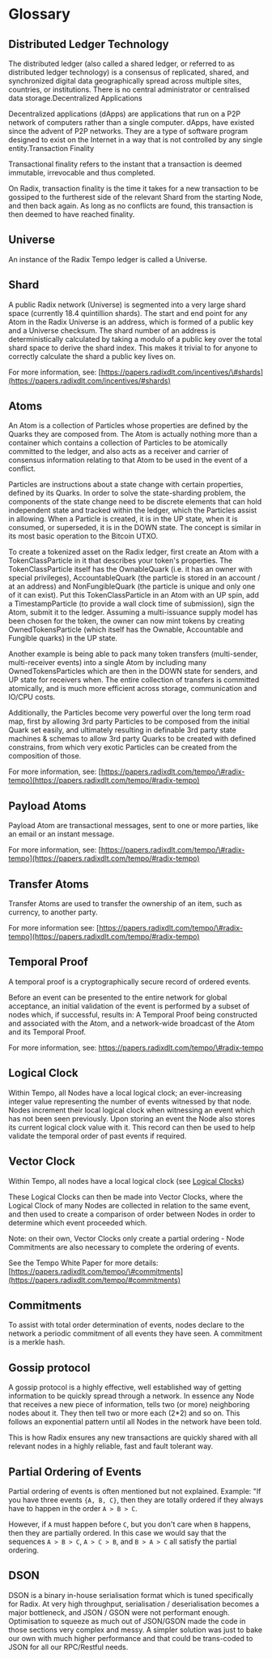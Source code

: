 # Glossary

## Distributed Ledger Technology

The distributed ledger \(also called a shared ledger, or referred to as distributed ledger technology\) is a consensus of replicated, shared, and synchronized digital data geographically spread across multiple sites, countries, or institutions. There is no central administrator or centralised data storage.Decentralized Applications

Decentralized applications \(dApps\) are applications that run on a P2P network of computers rather than a single computer. dApps, have existed since the advent of P2P networks. They are a type of software program designed to exist on the Internet in a way that is not controlled by any single entity.Transaction Finality

Transactional finality refers to the instant that a transaction is deemed immutable, irrevocable and thus completed.

On Radix, transaction finality is the time it takes for a new transaction to be gossiped to the furtherest side of the relevant Shard from the starting Node, and then back again. As long as no conflicts are found, this transaction is then deemed to have reached finality.

## Universe

An instance of the Radix Tempo ledger is called a Universe.

## Shard

A public Radix network \(Universe\) is segmented into a very large shard space \(currently 18.4 quintillion shards\). The start and end point for any Atom in the Radix Universe is an address, which is formed of a public key and a Universe checksum. The shard number of an address is deterministically calculated by taking a modulo of a public key over the total shard space to derive the shard index. This makes it trivial to for anyone to correctly calculate the shard a public key lives on.

For more information, see: [https://papers.radixdlt.com/incentives/\#shards](https://papers.radixdlt.com/incentives/#shards)

## Atoms

An Atom is a collection of Particles whose properties are defined by the Quarks they are composed from. The Atom is actually nothing more than a container which contains a collection of Particles to be atomically committed to the ledger, and also acts as a receiver and carrier of consensus information relating to that Atom to be used in the event of a conflict.

Particles are instructions about a state change with certain properties, defined by its Quarks. In order to solve the state-sharding problem, the components of the state change need to be discrete elements that can hold independent state and tracked within the ledger, which the Particles assist in allowing. When a Particle is created, it is in the UP state, when it is consumed, or superseded, it is in the DOWN state. The concept is similar in its most basic operation to the Bitcoin UTXO.

To create a tokenized asset on the Radix ledger, first create an Atom with a TokenClassParticle in it that describes your token's properties. The TokenClassParticle itself has the OwnableQuark \(i.e. it has an owner with special privileges\), AccountableQuark \(the particle is stored in an account / at an address\) and NonFungibleQuark \(the particle is unique and only one of it can exist\). Put this TokenClassParticle in an Atom with an UP spin, add a TimestampParticle \(to provide a wall clock time of submission\), sign the Atom, submit it to the ledger. Assuming a multi-issuance supply model has been chosen for the token, the owner can now mint tokens by creating OwnedTokensParticle \(which itself has the Ownable, Accountable and Fungible quarks\) in the UP state.

Another example is being able to pack many token transfers \(multi-sender, multi-receiver events\) into a single Atom by including many OwnedTokensParticles which are then in the DOWN state for senders, and UP state for receivers when. The entire collection of transfers is committed atomically, and is much more efficient across storage, communication and IO/CPU costs.

Additionally, the Particles become very powerful over the long term road map, first by allowing 3rd party Particles to be composed from the initial Quark set easily, and ultimately resulting in definable 3rd party state machines & schemas to allow 3rd party Quarks to be created with defined constrains, from which very exotic Particles can be created from the composition of those.

For more information, see: [https://papers.radixdlt.com/tempo/\#radix-tempo](https://papers.radixdlt.com/tempo/#radix-tempo)

## Payload Atoms

Payload Atom are transactional messages, sent to one or more parties, like an email or an instant message.

For more information, see: [https://papers.radixdlt.com/tempo/\#radix-tempo](https://papers.radixdlt.com/tempo/#radix-tempo)

## Transfer Atoms

Transfer Atoms are used to transfer the ownership of an item, such as currency, to another party.

For more information see: [https://papers.radixdlt.com/tempo/\#radix-tempo](https://papers.radixdlt.com/tempo/#radix-tempo)

## Temporal Proof

A temporal proof is a cryptographically secure record of ordered events.

Before an event can be presented to the entire network for global acceptance, an initial validation of the event is performed by a subset of nodes which, if successful, results in: A Temporal Proof being constructed and associated with the Atom, and a network-wide broadcast of the Atom and its Temporal Proof.

For more information, see: https://papers.radixdlt.com/tempo/\#radix-tempo

## Logical Clock

Within Tempo, all Nodes have a local logical clock; an ever-increasing integer value representing the number of events witnessed by that node. Nodes increment their local logical clock when witnessing an event which has not been seen previously. Upon storing an event the Node also stores its current logical clock value with it. This record can then be used to help validate the temporal order of past events if required.

## Vector Clock

Within Tempo, all nodes have a local logical clock \(see [Logical Clocks](https://www.radixdlt.com/faq/logical-clock)\)

These Logical Clocks can then be made into Vector Clocks, where the Logical Clock of many Nodes are collected in relation to the same event, and then used to create a comparison of order between Nodes in order to determine which event proceeded which.

Note: on their own, Vector Clocks only create a partial ordering - Node Commitments are also necessary to complete the ordering of events.

See the Tempo White Paper for more details: [https://papers.radixdlt.com/tempo/\#commitments](https://papers.radixdlt.com/tempo/#commitments)

## Commitments

To assist with total order determination of events, nodes declare to the network a periodic commitment of all events they have seen. A commitment is a merkle hash.

## Gossip protocol

A gossip protocol is a highly effective, well established way of getting information to be quickly spread through a network. In essence any Node that receives a new piece of information, tells two \(or more\) neighboring nodes about it. They then tell two or more each \(2\*2\) and so on. This follows an exponential pattern until all Nodes in the network have been told.

This is how Radix ensures any new transactions are quickly shared with all relevant nodes in a highly reliable, fast and fault tolerant way.

## Partial Ordering of Events

Partial ordering of events is often mentioned but not explained. Example: "If you have three events `{A, B, C}`, then they are totally ordered if they always have to happen in the order `A > B > C`. 

However, if `A` must happen before `C`, but you don't care when `B` happens, then they are partially ordered. In this case we would say that the sequences `A > B > C`, `A > C > B`, and `B > A > C` all satisfy the partial ordering.

## DSON

DSON is a binary in-house serialisation format which is tuned specifically for Radix. At very high throughput, serialisation / deserialisation becomes a major bottleneck, and JSON / GSON were not performant enough. Optimisation to squeeze as much out of JSON/GSON made the code in those sections very complex and messy. A simpler solution was just to bake our own with much higher performance and that could be trans-coded to JSON for all our RPC/Restful needs.



